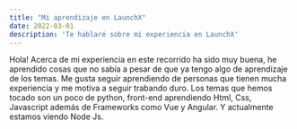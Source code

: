 ```yaml
---
title: "Mi aprendizaje en LaunchX"
date: 2022-03-01
description: 'Te hablaré sobre mi experiencia en LaunchX'
---
```


Hola!
Acerca de mi experiencia en este recorrido ha sido muy buena, he aprendido cosas que no sabía a pesar de que ya tengo algo de aprendizaje de los temas. Me gusta seguir aprendiendo de personas que tienen mucha experiencia y me motiva a seguir trabando duro.
Los temas que hemos tocado son un poco de python, front-end aprendiendo Html, Css, Javascript además de Frameworks como Vue y Angular.
Y actualmente estamos viendo Node Js.
